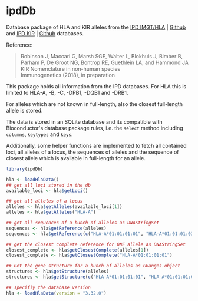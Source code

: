 ipdDb
=============

Database package of HLA and KIR alleles from the 
[IPD IMGT/HLA](https://www.ebi.ac.uk/ipd/imgt/hla/) | [Github](https://github.com/ANHIG/IMGTHLA) and 
[IPD KIR](https://www.ebi.ac.uk/ipd/kir/) | [Github](https://github.com/ANHIG/IPDKIR) databases.

Reference:

>Robinson J, Maccari G, Marsh SGE, Walter L, Blokhuis J, Bimber B, Parham P, De Groot NG, Bontrop RE, Guethlein LA, and Hammond JA  
KIR Nomenclature in non-human species  
Immunogenetics (2018), in preparation



This package holds all information from the IPD databases.
For HLA this is limited to HLA-A, -B, -C, -DPB1, -DQB1 and -DRB1.

For alleles which are not known in full-length, also the closest full-length allele is stored.

The data is stored in an SQLite database and its compatible with Bioconductor's database package rules, 
i.e. the `select` method including `columns`, `keytypes` and `keys`.

Additionally, some helper functions are implemented to fetch all contained loci, all alleles of a locus,
the sequences of alleles and the sequence of closest allele which is available in full-length for an allele.

```r
library(ipdDb)

hla <- loadHlaData()
## get all loci stored in the db
available_loci <- hla$getLoci()

## get all alleles of a locus
alleles <- hla$getAlleles(available_loci[1])
alleles <- hla$getAlleles("HLA-A")

## get all sequences of a bunch of alleles as DNAStringSet
sequences <- hla$getReference(alleles)
sequences <- hla$getReference(c("HLA-A*01:01:01:01", "HLA-A*01:01:01:03" ))

## get the closest complete reference for ONE allele as DNAStringSet
closest_complete <- hla$getClosestComplete(alleles[1])
closest_complete <- hla$getClosestComplete("HLA-A*01:01:01:01")

## Get the gene structure for a bunch of alleles as GRanges object
structures <- hla$getStructure(alleles)
structures <- hla$getStructure(c("HLA-A*01:01:01:01", "HLA-A*01:01:01:03" ))

## specifiy the database version
hla <- loadHlaData(version = "3.32.0")

```


